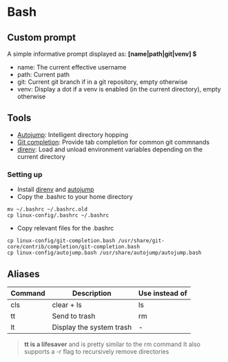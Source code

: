# Bash
 
## Custom prompt
A simple informative prompt displayed as: **[name|path|git|venv] $**
*  name: The current effective username
*  path: Current path
* git: Current git branch if in a git repository, empty otherwise
* venv: Display a dot if a venv is enabled (in the current directory), empty otherwise

## Tools
* [Autojump](https://github.com/wting/autojump): Intelligent directory hopping
* [Git completion](https://github.com/git/git/blob/master/contrib/completion/git-completion.bash): Provide tab completion for common git commnands
* [direnv](https://direnv.net/): Load and unload environment variables depending on the current directory

### Setting up
* Install [direnv](https://direnv.net/docs/installation.html) and [autojump]()
* Copy the .bashrc to your home directory
 ```
mv ~/.bashrc ~/.bashrc.old
cp linux-config/.bashrc ~/.bashrc
```
*  Copy relevant files for the .bashrc
```
cp linux-config/git-completion.bash /usr/share/git-core/contrib/completion/git-completion.bash
cp linux-config/autojump.bash /usr/share/autojump/autojump.bash
```
## Aliases

| Command |       Description        | Use instead of  
| ------- | ------------------------ | ---
| cls     | clear + ls               | ls              
| tt      | Send to trash            | rm   
| lt      | Display the system trash | -     
> **tt is a lifesaver** and is pretty similar to the rm command
> It also supports a -r flag to recursively remove directories
